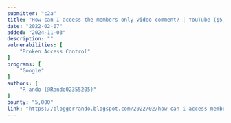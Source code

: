 ```yaml
---
submitter: "c2a"
title: "How can I access the members-only video comment? | YouTube ($5,000)"
date: "2022-02-07"
added: "2024-11-03"
description: ""
vulnerabilities: [
    "Broken Access Control"
]
programs: [
    "Google"
]
authors: [
    "R ando (@Rando02355205)"
]
bounty: "5,000"
link: "https://bloggerrando.blogspot.com/2022/02/how-can-i-access-members-only-video.html"
---
```




